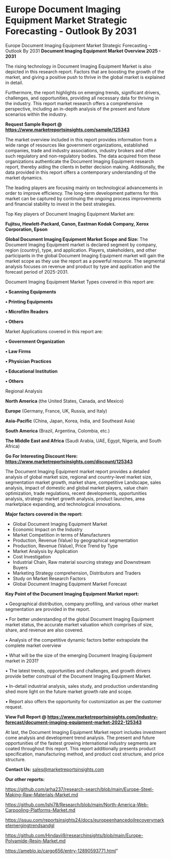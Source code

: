 # Europe Document Imaging Equipment Market Strategic Forecasting - Outlook By 2031
Europe Document Imaging Equipment Market Strategic Forecasting - Outlook By 2031
<Strong> Document Imaging Equipment Market Overview 2025 - 2031</strong>

The rising technology in Document Imaging Equipment Market is also depicted in this research report. Factors that are boosting the growth of the market, and giving a positive push to thrive in the global market is explained in detail.

Furthermore, the report highlights on emerging trends, significant drivers, challenges, and opportunities, providing all necessary data for thriving in the industry. This report market research offers a comprehensive perspective, including an in-depth analysis of the present and future scenarios within the industry.

<strong>Request Sample Report @ <a href=https://www.marketreportsinsights.com/sample/125343>https://www.marketreportsinsights.com/sample/125343</a></strong>

The market overview included in this report provides information from a wide range of resources like government organizations, established companies, trade and industry associations, industry brokers and other such regulatory and non-regulatory bodies. The data acquired from these organizations authenticate the Document Imaging Equipment research report, thereby aiding the clients in better decision making. Additionally, the data provided in this report offers a contemporary understanding of the market dynamics.

The leading players are focusing mainly on technological advancements in order to improve efficiency. The long-term development patterns for this market can be captured by continuing the ongoing process improvements and financial stability to invest in the best strategies.

Top Key players of Document Imaging Equipment Market are:

<strong>Fujitsu, Hewlett-Packard, Canon, Eastman Kodak Company, Xerox Corporation, Epson</strong>

<strong><b>Global Document Imaging Equipment Market Scope and Size:</b></strong>
The Document Imaging Equipment market is declared segment by company, region (country), type, and application. Players, stakeholders, and other participants in the global Document Imaging Equipment market will gain the market scope as they use the report as a powerful resource. The segmental analysis focuses on revenue and product by type and application and the forecast period of 2025-2031.

Document Imaging Equipment Market Types covered in this report are:

<strong>• Scanning Equipments

• Printing Equipments

• Microfilm Readers

• Others</strong>

Market Applications covered in this report are:

<strong>• Government Organization

• Law Firms

• Physician Practices

• Educational Institution

• Others</strong> 

Regional Analysis

<strong>North America</strong> (the United States, Canada, and Mexico)

<strong>Europe</strong> (Germany, France, UK, Russia, and Italy)

<strong>Asia-Pacific</strong> (China, Japan, Korea, India, and Southeast Asia)

<strong>South America</strong> (Brazil, Argentina, Colombia, etc.)

<strong>The Middle East and Africa</strong> (Saudi Arabia, UAE, Egypt, Nigeria, and South Africa)

<strong>Go For Interesting Discount Here: <a href=https://www.marketreportsinsights.com/discount/125343>https://www.marketreportsinsights.com/discount/125343</a></strong>

The Document Imaging Equipment market report provides a detailed analysis of global market size, regional and country-level market size, segmentation market growth, market share, competitive Landscape, sales analysis, impact of domestic and global market players, value chain optimization, trade regulations, recent developments, opportunities analysis, strategic market growth analysis, product launches, area marketplace expanding, and technological innovations.

<strong><b>Major factors covered in the report:</b></strong>
<ul>
  <li>Global Document Imaging Equipment Market </li>
  <li>Economic Impact on the Industry</li>
  <li>Market Competition in terms of Manufacturers</li>
  <li>Production, Revenue (Value) by geographical segmentation</li>
  <li>Production, Revenue (Value), Price Trend by Type</li>
  <li>Market Analysis by Application</li>
  <li>Cost Investigation</li>
  <li>Industrial Chain, Raw material sourcing strategy and Downstream Buyers</li>
  <li>Marketing Strategy comprehension, Distributors and Traders</li>
  <li>Study on Market Research Factors</li>
  <li>Global Document Imaging Equipment Market Forecast</li>
</ul>

<strong><b>Key Point of the Document Imaging Equipment Market report:</b></strong>

• Geographical distribution, company profiling, and various other market segmentation are provided in the report.

• For better understanding of the global Document Imaging Equipment market status, the accurate market valuation which comprises of size, share, and revenue are also covered.

• Analysis of the competitive dynamic factors better extrapolate the complete market overview

• What will be the size of the emerging Document Imaging Equipment market in 2031?

• The latest trends, opportunities and challenges, and growth drivers provide better construal of the Document Imaging Equipment Market.

• In-detail industrial analysis, sales study, and production understanding shed more light on the future market growth rate and scope.

• Report also offers the opportunity for customization as per the customer request.

<strong><b>View Full Report @ <a href=https://www.marketreportsinsights.com/industry-forecast/document-imaging-equipment-market-2022-125343>https://www.marketreportsinsights.com/industry-forecast/document-imaging-equipment-market-2022-125343</a></b></strong>


At last, the Document Imaging Equipment Market report includes investment come analysis and development trend analysis. The present and future opportunities of the fastest growing international industry segments are coated throughout this report. This report additionally presents product specification, manufacturing method, and product cost structure, and price structure.

<strong>Contact Us:</strong>
sales@marketreportsinsights.com

<strong>Our other reports:</strong>

<a href=https://github.com/arha237/research-search/blob/main/Europe-Steel-Making-Raw-Materials-Market.md>https://github.com/arha237/research-search/blob/main/Europe-Steel-Making-Raw-Materials-Market.md</a>

<a href=https://github.com/Ishi78/Research/blob/main/North-America-Web-Carpooling-Platforms-Market.md>https://github.com/Ishi78/Research/blob/main/North-America-Web-Carpooling-Platforms-Market.md</a>

<a href=https://issuu.com/reportsinsights24/docs/europeenhancedoilrecoverymarketemergingtrendsandgl>https://issuu.com/reportsinsights24/docs/europeenhancedoilrecoverymarketemergingtrendsandgl</a>

<a href=https://github.com/Hindavii9/researchinsights/blob/main/Europe-Polyamide-Resin-Market.md>https://github.com/Hindavii9/researchinsights/blob/main/Europe-Polyamide-Resin-Market.md</a>

<a href=https://ameblo.jp/cargo656/entry-12890593771.html>https://ameblo.jp/cargo656/entry-12890593771.html</a>"
